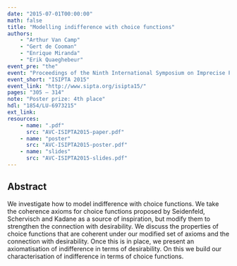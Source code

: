 ```yaml
---
date: "2015-07-01T00:00:00"
math: false
title: "Modelling indifference with choice functions"
authors:
    - "Arthur Van Camp"
    - "Gert de Cooman"
    - "Enrique Miranda"
    - "Erik Quaeghebeur"
event_pre: "the"
event: "Proceedings of the Ninth International Symposium on Imprecise Probability: Theories and Applications"
event_short: "ISIPTA 2015"
event_link: "http://www.sipta.org/isipta15/"
pages: "305 – 314"
note: "Poster prize: 4th place"
hdl: "1854/LU-6973215"
ext_link:
resources:
    - name: ".pdf"
      src: "AVC-ISIPTA2015-paper.pdf"
    - name: "poster"
      src: "AVC-ISIPTA2015-poster.pdf"
    - name: "slides"
      src: "AVC-ISIPTA2015-slides.pdf"
---
```


## Abstract
We investigate how to model indifference with choice functions.
We take the coherence axioms for choice functions proposed by Seidenfeld, Schervisch and Kadane as a source of inspiration, but modify them to strengthen the connection with desirability.
We discuss the properties of choice functions that are coherent under our modified set of axioms and the connection with desirability.
Once this is in place, we present an axiomatisation of indifference in terms of desirability.
On this we build our characterisation of indifference in terms of choice functions.